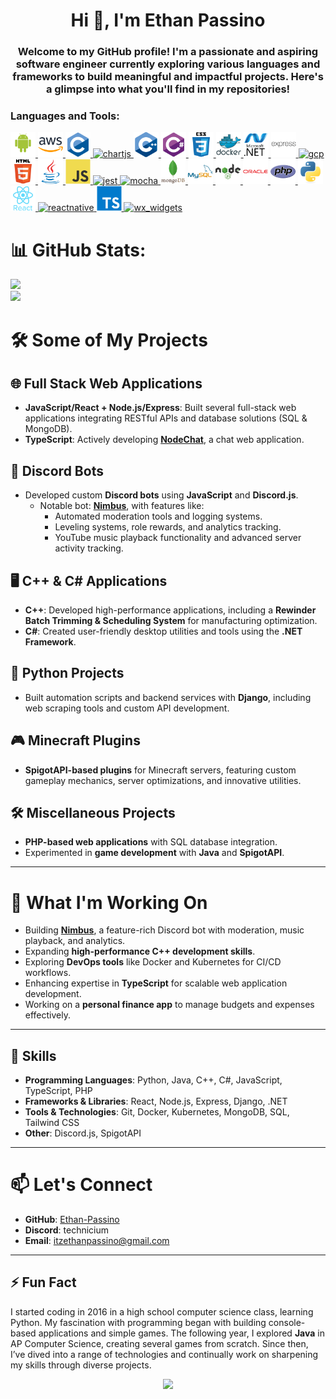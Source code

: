 <h1 align="center">Hi 👋, I'm Ethan Passino</h1>
<h3 align="center">Welcome to my GitHub profile! I'm a passionate and aspiring software engineer currently exploring various languages and frameworks to build meaningful and impactful projects. Here's a glimpse into what you'll find in my repositories!</h3>



<h3 align="left">Languages and Tools:</h3>
<p align="left"> <a href="https://developer.android.com" target="_blank" rel="noreferrer"> <img src="https://raw.githubusercontent.com/devicons/devicon/master/icons/android/android-original-wordmark.svg" alt="android" width="40" height="40"/> </a> <a href="https://aws.amazon.com" target="_blank" rel="noreferrer"> <img src="https://raw.githubusercontent.com/devicons/devicon/master/icons/amazonwebservices/amazonwebservices-original-wordmark.svg" alt="aws" width="40" height="40"/> </a> <a href="https://www.cprogramming.com/" target="_blank" rel="noreferrer"> <img src="https://raw.githubusercontent.com/devicons/devicon/master/icons/c/c-original.svg" alt="c" width="40" height="40"/> </a> <a href="https://www.chartjs.org" target="_blank" rel="noreferrer"> <img src="https://www.chartjs.org/media/logo-title.svg" alt="chartjs" width="40" height="40"/> </a> <a href="https://www.w3schools.com/cpp/" target="_blank" rel="noreferrer"> <img src="https://raw.githubusercontent.com/devicons/devicon/master/icons/cplusplus/cplusplus-original.svg" alt="cplusplus" width="40" height="40"/> </a> <a href="https://www.w3schools.com/cs/" target="_blank" rel="noreferrer"> <img src="https://raw.githubusercontent.com/devicons/devicon/master/icons/csharp/csharp-original.svg" alt="csharp" width="40" height="40"/> </a> <a href="https://www.w3schools.com/css/" target="_blank" rel="noreferrer"> <img src="https://raw.githubusercontent.com/devicons/devicon/master/icons/css3/css3-original-wordmark.svg" alt="css3" width="40" height="40"/> </a> <a href="https://www.docker.com/" target="_blank" rel="noreferrer"> <img src="https://raw.githubusercontent.com/devicons/devicon/master/icons/docker/docker-original-wordmark.svg" alt="docker" width="40" height="40"/> </a> <a href="https://dotnet.microsoft.com/" target="_blank" rel="noreferrer"> <img src="https://raw.githubusercontent.com/devicons/devicon/master/icons/dot-net/dot-net-original-wordmark.svg" alt="dotnet" width="40" height="40"/> </a> <a href="https://expressjs.com" target="_blank" rel="noreferrer"> <img src="https://raw.githubusercontent.com/devicons/devicon/master/icons/express/express-original-wordmark.svg" alt="express" width="40" height="40"/> </a> <a href="https://cloud.google.com" target="_blank" rel="noreferrer"> <img src="https://www.vectorlogo.zone/logos/google_cloud/google_cloud-icon.svg" alt="gcp" width="40" height="40"/> </a> <a href="https://www.w3.org/html/" target="_blank" rel="noreferrer"> <img src="https://raw.githubusercontent.com/devicons/devicon/master/icons/html5/html5-original-wordmark.svg" alt="html5" width="40" height="40"/> </a> <a href="https://www.java.com" target="_blank" rel="noreferrer"> <img src="https://raw.githubusercontent.com/devicons/devicon/master/icons/java/java-original.svg" alt="java" width="40" height="40"/> </a> <a href="https://developer.mozilla.org/en-US/docs/Web/JavaScript" target="_blank" rel="noreferrer"> <img src="https://raw.githubusercontent.com/devicons/devicon/master/icons/javascript/javascript-original.svg" alt="javascript" width="40" height="40"/> </a> <a href="https://jestjs.io" target="_blank" rel="noreferrer"> <img src="https://www.vectorlogo.zone/logos/jestjsio/jestjsio-icon.svg" alt="jest" width="40" height="40"/> </a> <a href="https://mochajs.org" target="_blank" rel="noreferrer"> <img src="https://www.vectorlogo.zone/logos/mochajs/mochajs-icon.svg" alt="mocha" width="40" height="40"/> </a> <a href="https://www.mongodb.com/" target="_blank" rel="noreferrer"> <img src="https://raw.githubusercontent.com/devicons/devicon/master/icons/mongodb/mongodb-original-wordmark.svg" alt="mongodb" width="40" height="40"/> </a> <a href="https://www.mysql.com/" target="_blank" rel="noreferrer"> <img src="https://raw.githubusercontent.com/devicons/devicon/master/icons/mysql/mysql-original-wordmark.svg" alt="mysql" width="40" height="40"/> </a> <a href="https://nodejs.org" target="_blank" rel="noreferrer"> <img src="https://raw.githubusercontent.com/devicons/devicon/master/icons/nodejs/nodejs-original-wordmark.svg" alt="nodejs" width="40" height="40"/> </a> <a href="https://www.oracle.com/" target="_blank" rel="noreferrer"> <img src="https://raw.githubusercontent.com/devicons/devicon/master/icons/oracle/oracle-original.svg" alt="oracle" width="40" height="40"/> </a> <a href="https://www.php.net" target="_blank" rel="noreferrer"> <img src="https://raw.githubusercontent.com/devicons/devicon/master/icons/php/php-original.svg" alt="php" width="40" height="40"/> </a> <a href="https://www.python.org" target="_blank" rel="noreferrer"> <img src="https://raw.githubusercontent.com/devicons/devicon/master/icons/python/python-original.svg" alt="python" width="40" height="40"/> </a> <a href="https://reactjs.org/" target="_blank" rel="noreferrer"> <img src="https://raw.githubusercontent.com/devicons/devicon/master/icons/react/react-original-wordmark.svg" alt="react" width="40" height="40"/> </a> <a href="https://reactnative.dev/" target="_blank" rel="noreferrer"> <img src="https://reactnative.dev/img/header_logo.svg" alt="reactnative" width="40" height="40"/> </a> <a href="https://www.typescriptlang.org/" target="_blank" rel="noreferrer"> <img src="https://raw.githubusercontent.com/devicons/devicon/master/icons/typescript/typescript-original.svg" alt="typescript" width="40" height="40"/> </a> <a href="https://www.wxwidgets.org/" target="_blank" rel="noreferrer"> <img src="https://upload.wikimedia.org/wikipedia/commons/b/bb/WxWidgets.svg" alt="wx_widgets" width="40" height="40"/> </a> </p>

# 📊 GitHub Stats:
[![](https://awesome-github-stats.azurewebsites.net/user-stats/Ethan-Passino?cardType=github&theme=radical&preferLogin=false)](https://git.io/awesome-stats-card)<br>
![](https://github-readme-stats.vercel.app/api/top-langs/?username=Ethan-Passino&theme=radical&hide_border=false&include_all_commits=false&count_private=false&layout=compact)

# 🛠️ Some of My Projects

## 🌐 Full Stack Web Applications
- **JavaScript/React + Node.js/Express**: Built several full-stack web applications integrating RESTful APIs and database solutions (SQL & MongoDB).  
- **TypeScript**: Actively developing [**NodeChat**](https://github.com/Ethan-Passino/NodeChat), a chat web application.

## 🤖 Discord Bots
- Developed custom **Discord bots** using **JavaScript** and **Discord.js**.  
  - Notable bot: [**Nimbus**](https://github.com/Ethan-Passino/Nimbus), with features like:  
    - Automated moderation tools and logging systems.  
    - Leveling systems, role rewards, and analytics tracking.  
    - YouTube music playback functionality and advanced server activity tracking.

## 🖥️ C++ & C# Applications
- **C++**: Developed high-performance applications, including a **Rewinder Batch Trimming & Scheduling System** for manufacturing optimization.  
- **C#**: Created user-friendly desktop utilities and tools using the **.NET Framework**.  

## 🐍 Python Projects
- Built automation scripts and backend services with **Django**, including web scraping tools and custom API development.  

## 🎮 Minecraft Plugins
- **SpigotAPI-based plugins** for Minecraft servers, featuring custom gameplay mechanics, server optimizations, and innovative utilities.  

## 🛠️ Miscellaneous Projects
- **PHP-based web applications** with SQL database integration.  
- Experimented in **game development** with **Java** and **SpigotAPI**.  

---

# 🚀 What I'm Working On
- Building [**Nimbus**](https://github.com/Ethan-Passino/Nimbus), a feature-rich Discord bot with moderation, music playback, and analytics.  
- Expanding **high-performance C++ development skills**.  
- Exploring **DevOps tools** like Docker and Kubernetes for CI/CD workflows.  
- Enhancing expertise in **TypeScript** for scalable web application development.  
- Working on a **personal finance app** to manage budgets and expenses effectively.  

---

## 🧠 Skills
- **Programming Languages**: Python, Java, C++, C#, JavaScript, TypeScript, PHP
- **Frameworks & Libraries**: React, Node.js, Express, Django, .NET
- **Tools & Technologies**: Git, Docker, Kubernetes, MongoDB, SQL, Tailwind CSS
- **Other**: Discord.js, SpigotAPI

---

# 📫 Let's Connect
- **GitHub**: [Ethan-Passino](https://github.com/Ethan-Passino)  
- **Discord**: technicium  
- **Email**: itzethanpassino@gmail.com  

---

## ⚡ Fun Fact
I started coding in 2016 in a high school computer science class, learning Python. My fascination with programming began with building console-based applications and simple games. The following year, I explored **Java** in AP Computer Science, creating several games from scratch. Since then, I’ve dived into a range of technologies and continually work on sharpening my skills through diverse projects.

<div align="center">
  <img src="https://profile-counter.glitch.me/Ethan-Passino/count.svg?"  />
</div>

